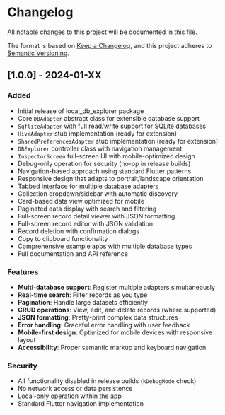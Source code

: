 # Changelog

All notable changes to this project will be documented in this file.

The format is based on [Keep a Changelog](https://keepachangelog.com/en/1.0.0/),
and this project adheres to [Semantic Versioning](https://semver.org/spec/v2.0.0.html).

## [1.0.0] - 2024-01-XX

### Added
- Initial release of local_db_explorer package
- Core `DBAdapter` abstract class for extensible database support
- `SqfliteAdapter` with full read/write support for SQLite databases
- `HiveAdapter` stub implementation (ready for extension)
- `SharedPreferencesAdapter` stub implementation (ready for extension)
- `DBExplorer` controller class with navigation management
- `InspectorScreen` full-screen UI with mobile-optimized design
- Debug-only operation for security (no-op in release builds)
- Navigation-based approach using standard Flutter patterns
- Responsive design that adapts to portrait/landscape orientation
- Tabbed interface for multiple database adapters
- Collection dropdown/sidebar with automatic discovery
- Card-based data view optimized for mobile
- Paginated data display with search and filtering
- Full-screen record detail viewer with JSON formatting
- Full-screen record editor with JSON validation
- Record deletion with confirmation dialogs
- Copy to clipboard functionality
- Comprehensive example apps with multiple database types
- Full documentation and API reference

### Features
- **Multi-database support**: Register multiple adapters simultaneously
- **Real-time search**: Filter records as you type
- **Pagination**: Handle large datasets efficiently
- **CRUD operations**: View, edit, and delete records (where supported)
- **JSON formatting**: Pretty-print complex data structures
- **Error handling**: Graceful error handling with user feedback
- **Mobile-first design**: Optimized for mobile devices with responsive layout
- **Accessibility**: Proper semantic markup and keyboard navigation

### Security
- All functionality disabled in release builds (`kDebugMode` check)
- No network access or data persistence
- Local-only operation within the app
- Standard Flutter navigation implementation